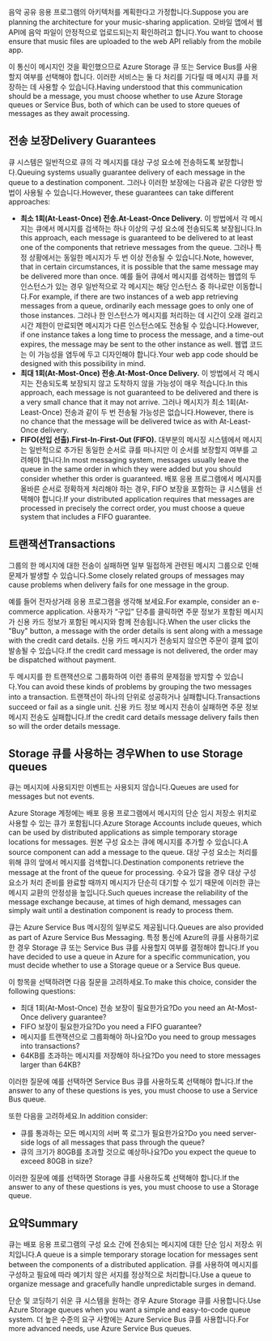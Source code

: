 <span data-ttu-id="c31eb-101">음악 공유 응용 프로그램의 아키텍처를 계획한다고 가정합니다.</span><span class="sxs-lookup"><span data-stu-id="c31eb-101">Suppose you are planning the architecture for your music-sharing application.</span></span> <span data-ttu-id="c31eb-102">모바일 앱에서 웹 API에 음악 파일이 안정적으로 업로드되는지 확인하려고 합니다.</span><span class="sxs-lookup"><span data-stu-id="c31eb-102">You want to choose ensure that music files are uploaded to the web API reliably from the mobile app.</span></span>

<span data-ttu-id="c31eb-103">이 통신이 메시지인 것을 확인했으므로 Azure Storage 큐 또는 Service Bus를 사용할지 여부를 선택해야 합니다. 이러한 서비스는 둘 다 처리를 기다릴 때 메시지 큐를 저장하는 데 사용할 수 있습니다.</span><span class="sxs-lookup"><span data-stu-id="c31eb-103">Having understood that this communication should be a message, you must choose whether to use Azure Storage queues or Service Bus, both of which can be used to store queues of messages as they await processing.</span></span>

## <a name="delivery-guarantees"></a><span data-ttu-id="c31eb-104">전송 보장</span><span class="sxs-lookup"><span data-stu-id="c31eb-104">Delivery Guarantees</span></span>

<span data-ttu-id="c31eb-105">큐 시스템은 일반적으로 큐의 각 메시지를 대상 구성 요소에 전송하도록 보장합니다.</span><span class="sxs-lookup"><span data-stu-id="c31eb-105">Queuing systems usually guarantee delivery of each message in the queue to a destination component.</span></span> <span data-ttu-id="c31eb-106">그러나 이러한 보장에는 다음과 같은 다양한 방법이 사용될 수 있습니다.</span><span class="sxs-lookup"><span data-stu-id="c31eb-106">However, these guarantees can take different approaches:</span></span>

- <span data-ttu-id="c31eb-107">**최소 1회(At-Least-Once) 전송.**</span><span class="sxs-lookup"><span data-stu-id="c31eb-107">**At-Least-Once Delivery.**</span></span> <span data-ttu-id="c31eb-108">이 방법에서 각 메시지는 큐에서 메시지를 검색하는 하나 이상의 구성 요소에 전송되도록 보장됩니다.</span><span class="sxs-lookup"><span data-stu-id="c31eb-108">In this approach, each message is guaranteed to be delivered to at least one of the components that retrieve messages from the queue.</span></span> <span data-ttu-id="c31eb-109">그러나 특정 상황에서는 동일한 메시지가 두 번 이상 전송될 수 있습니다.</span><span class="sxs-lookup"><span data-stu-id="c31eb-109">Note, however, that in certain circumstances, it is possible that the same message may be delivered more than once.</span></span> <span data-ttu-id="c31eb-110">예를 들어 큐에서 메시지를 검색하는 웹앱의 두 인스턴스가 있는 경우 일반적으로 각 메시지는 해당 인스턴스 중 하나로만 이동합니다.</span><span class="sxs-lookup"><span data-stu-id="c31eb-110">For example, if there are two instances of a web app retrieving messages from a queue, ordinarily each message goes to only one of those instances.</span></span> <span data-ttu-id="c31eb-111">그러나 한 인스턴스가 메시지를 처리하는 데 시간이 오래 걸리고 시간 제한이 만료되면 메시지가 다른 인스턴스에도 전송될 수 있습니다.</span><span class="sxs-lookup"><span data-stu-id="c31eb-111">However, if one instance takes a long time to process the message, and a time-out expires, the message may be sent to the other instance as well.</span></span> <span data-ttu-id="c31eb-112">웹앱 코드는 이 가능성을 염두에 두고 디자인해야 합니다.</span><span class="sxs-lookup"><span data-stu-id="c31eb-112">Your web app code should be designed with this possibility in mind.</span></span>
- <span data-ttu-id="c31eb-113">**최대 1회(At-Most-Once) 전송.**</span><span class="sxs-lookup"><span data-stu-id="c31eb-113">**At-Most-Once Delivery.**</span></span> <span data-ttu-id="c31eb-114">이 방법에서 각 메시지는 전송되도록 보장되지 않고 도착하지 않을 가능성이 매우 적습니다.</span><span class="sxs-lookup"><span data-stu-id="c31eb-114">In this approach, each message is not guaranteed to be delivered and there is a very small chance that it may not arrive.</span></span> <span data-ttu-id="c31eb-115">그러나 메시지가 최소 1회(At-Least-Once) 전송과 같이 두 번 전송될 가능성은 없습니다.</span><span class="sxs-lookup"><span data-stu-id="c31eb-115">However, there is no chance that the message will be delivered twice as with At-Least-Once delivery.</span></span>
- <span data-ttu-id="c31eb-116">**FIFO(선입 선출).**</span><span class="sxs-lookup"><span data-stu-id="c31eb-116">**First-In-First-Out (FIFO).**</span></span> <span data-ttu-id="c31eb-117">대부분의 메시징 시스템에서 메시지는 일반적으로 추가된 동일한 순서로 큐를 떠나지만 이 순서를 보장할지 여부를 고려해야 합니다.</span><span class="sxs-lookup"><span data-stu-id="c31eb-117">In most messaging system, messages usually leave the queue in the same order in which they were added but you should consider whether this order is guaranteed.</span></span> <span data-ttu-id="c31eb-118">배포 응용 프로그램에서 메시지를 올바른 순서로 정확하게 처리해야 하는 경우, FIFO 보장을 포함하는 큐 시스템을 선택해야 합니다.</span><span class="sxs-lookup"><span data-stu-id="c31eb-118">If your distributed application requires that messages are processed in precisely the correct order, you must choose a queue system that includes a FIFO guarantee.</span></span>

## <a name="transactions"></a><span data-ttu-id="c31eb-119">트랜잭션</span><span class="sxs-lookup"><span data-stu-id="c31eb-119">Transactions</span></span>

<span data-ttu-id="c31eb-120">그룹의 한 메시지에 대한 전송이 실패하면 일부 밀접하게 관련된 메시지 그룹으로 인해 문제가 발생할 수 있습니다.</span><span class="sxs-lookup"><span data-stu-id="c31eb-120">Some closely related groups of messages may cause problems when delivery fails for one message in the group.</span></span>

<span data-ttu-id="c31eb-121">예를 들어 전자상거래 응용 프로그램을 생각해 보세요.</span><span class="sxs-lookup"><span data-stu-id="c31eb-121">For example, consider an e-commerce application.</span></span> <span data-ttu-id="c31eb-122">사용자가 “구입” 단추를 클릭하면 주문 정보가 포함된 메시지가 신용 카드 정보가 포함된 메시지와 함께 전송됩니다.</span><span class="sxs-lookup"><span data-stu-id="c31eb-122">When the user clicks the "Buy" button, a message with the order details is sent along with a message with the credit card details.</span></span> <span data-ttu-id="c31eb-123">신용 카드 메시지가 전송되지 않으면 주문이 결제 없이 발송될 수 있습니다.</span><span class="sxs-lookup"><span data-stu-id="c31eb-123">If the credit card message is not delivered, the order may be dispatched without payment.</span></span>

<span data-ttu-id="c31eb-124">두 메시지를 한 트랜잭션으로 그룹화하여 이런 종류의 문제점을 방지할 수 있습니다.</span><span class="sxs-lookup"><span data-stu-id="c31eb-124">You can avoid these kinds of problems by grouping the two messages into a transaction.</span></span> <span data-ttu-id="c31eb-125">트랜잭션이 하나의 단위로 성공하거나 실패합니다.</span><span class="sxs-lookup"><span data-stu-id="c31eb-125">Transactions succeed or fail as a single unit.</span></span> <span data-ttu-id="c31eb-126">신용 카드 정보 메시지 전송이 실패하면 주문 정보 메시지 전송도 실패합니다.</span><span class="sxs-lookup"><span data-stu-id="c31eb-126">If the credit card details message delivery fails then so will the order details message.</span></span>

## <a name="when-to-use-storage-queues"></a><span data-ttu-id="c31eb-127">Storage 큐를 사용하는 경우</span><span class="sxs-lookup"><span data-stu-id="c31eb-127">When to use Storage queues</span></span>

<span data-ttu-id="c31eb-128">큐는 메시지에 사용되지만 이벤트는 사용되지 않습니다.</span><span class="sxs-lookup"><span data-stu-id="c31eb-128">Queues are used for messages but not events.</span></span>

<span data-ttu-id="c31eb-129">Azure Storage 계정에는 배포 응용 프로그램에서 메시지의 단순 임시 저장소 위치로 사용할 수 있는 큐가 포함됩니다.</span><span class="sxs-lookup"><span data-stu-id="c31eb-129">Azure Storage Accounts include queues, which can be used by distributed applications as simple temporary storage locations for messages.</span></span> <span data-ttu-id="c31eb-130">원본 구성 요소는 큐에 메시지를 추가할 수 있습니다.</span><span class="sxs-lookup"><span data-stu-id="c31eb-130">A source component can add a message to the queue.</span></span> <span data-ttu-id="c31eb-131">대상 구성 요소는 처리를 위해 큐의 앞에서 메시지를 검색합니다.</span><span class="sxs-lookup"><span data-stu-id="c31eb-131">Destination components retrieve the message at the front of the queue for processing.</span></span> <span data-ttu-id="c31eb-132">수요가 많을 경우 대상 구성 요소가 처리 준비를 완료할 때까지 메시지가 단순히 대기할 수 있기 때문에 이러한 큐는 메시지 교환의 안정성을 높입니다.</span><span class="sxs-lookup"><span data-stu-id="c31eb-132">Such queues increase the reliability of the message exchange because, at times of high demand, messages can simply wait until a destination component is ready to process them.</span></span>

<span data-ttu-id="c31eb-133">큐는 Azure Service Bus 메시징의 일부로도 제공됩니다.</span><span class="sxs-lookup"><span data-stu-id="c31eb-133">Queues are also provided as part of Azure Service Bus Messaging.</span></span> <span data-ttu-id="c31eb-134">특정 통신에 Azure의 큐를 사용하기로 한 경우 Storage 큐 또는 Service Bus 큐를 사용할지 여부를 결정해야 합니다.</span><span class="sxs-lookup"><span data-stu-id="c31eb-134">If you have decided to use a queue in Azure for a specific communication, you must decide whether to use a Storage queue or a Service Bus queue.</span></span>

<span data-ttu-id="c31eb-135">이 항목을 선택하려면 다음 질문을 고려하세요.</span><span class="sxs-lookup"><span data-stu-id="c31eb-135">To make this choice, consider the following questions:</span></span>

- <span data-ttu-id="c31eb-136">최대 1회(At-Most-Once) 전송 보장이 필요한가요?</span><span class="sxs-lookup"><span data-stu-id="c31eb-136">Do you need an At-Most-Once delivery guarantee?</span></span>
- <span data-ttu-id="c31eb-137">FIFO 보장이 필요한가요?</span><span class="sxs-lookup"><span data-stu-id="c31eb-137">Do you need a FIFO guarantee?</span></span>
- <span data-ttu-id="c31eb-138">메시지를 트랜잭션으로 그룹화해야 하나요?</span><span class="sxs-lookup"><span data-stu-id="c31eb-138">Do you need to group messages into transactions?</span></span>
- <span data-ttu-id="c31eb-139">64KB를 초과하는 메시지를 저장해야 하나요?</span><span class="sxs-lookup"><span data-stu-id="c31eb-139">Do you need to store messages larger than 64KB?</span></span>

<span data-ttu-id="c31eb-140">이러한 질문에 예를 선택하면 Service Bus 큐를 사용하도록 선택해야 합니다.</span><span class="sxs-lookup"><span data-stu-id="c31eb-140">If the answer to any of these questions is yes, you must choose to use a Service Bus queue.</span></span>

<span data-ttu-id="c31eb-141">또한 다음을 고려하세요.</span><span class="sxs-lookup"><span data-stu-id="c31eb-141">In addition consider:</span></span>

- <span data-ttu-id="c31eb-142">큐를 통과하는 모든 메시지의 서버 쪽 로그가 필요한가요?</span><span class="sxs-lookup"><span data-stu-id="c31eb-142">Do you need server-side logs of all messages that pass through the queue?</span></span>
- <span data-ttu-id="c31eb-143">큐의 크기가 80GB를 초과할 것으로 예상하나요?</span><span class="sxs-lookup"><span data-stu-id="c31eb-143">Do you expect the queue to exceed 80GB in size?</span></span>

<span data-ttu-id="c31eb-144">이러한 질문에 예를 선택하면 Storage 큐를 사용하도록 선택해야 합니다.</span><span class="sxs-lookup"><span data-stu-id="c31eb-144">If the answer to any of these questions is yes, you must choose to use a Storage queue.</span></span>

## <a name="summary"></a><span data-ttu-id="c31eb-145">요약</span><span class="sxs-lookup"><span data-stu-id="c31eb-145">Summary</span></span>

<span data-ttu-id="c31eb-146">큐는 배포 응용 프로그램의 구성 요소 간에 전송되는 메시지에 대한 단순 임시 저장소 위치입니다.</span><span class="sxs-lookup"><span data-stu-id="c31eb-146">A queue is a simple temporary storage location for messages sent between the components of a distributed application.</span></span> <span data-ttu-id="c31eb-147">큐를 사용하여 메시지를 구성하고 필요에 따라 예기치 않은 서지를 정상적으로 처리합니다.</span><span class="sxs-lookup"><span data-stu-id="c31eb-147">Use a queue to organize message and gracefully handle unpredictable surges in demand.</span></span>

<span data-ttu-id="c31eb-148">단순 및 코딩하기 쉬운 큐 시스템을 원하는 경우 Azure Storage 큐를 사용합니다.</span><span class="sxs-lookup"><span data-stu-id="c31eb-148">Use Azure Storage queues when you want a simple and easy-to-code queue system.</span></span> <span data-ttu-id="c31eb-149">더 높은 수준의 요구 사항에는 Azure Service Bus 큐를 사용합니다.</span><span class="sxs-lookup"><span data-stu-id="c31eb-149">For more advanced needs, use Azure Service Bus queues.</span></span>